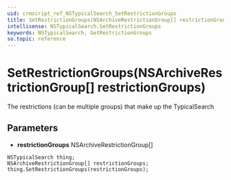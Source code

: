 ```yaml
---
uid: crmscript_ref_NSTypicalSearch_SetRestrictionGroups
title: SetRestrictionGroups(NSArchiveRestrictionGroup[] restrictionGroups)
intellisense: NSTypicalSearch.SetRestrictionGroups
keywords: NSTypicalSearch, GetRestrictionGroups
so.topic: reference
---
```


# SetRestrictionGroups(NSArchiveRestrictionGroup[] restrictionGroups)

The restrictions (can be multiple groups) that make up the TypicalSearch

## Parameters

* **restrictionGroups** NSArchiveRestrictionGroup[]

```crmscript
NSTypicalSearch thing;
NSArchiveRestrictionGroup[] restrictionGroups;
thing.SetRestrictionGroups(restrictionGroups);
```

